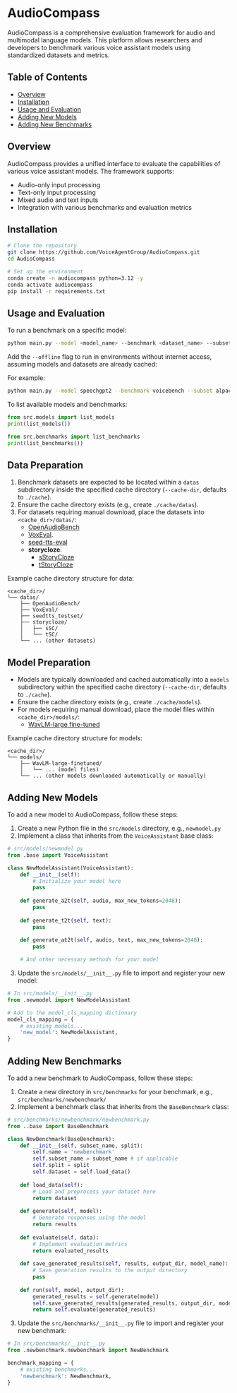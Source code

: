 # AudioCompass

AudioCompass is a comprehensive evaluation framework for audio and multimodal language models. This platform allows researchers and developers to benchmark various voice assistant models using standardized datasets and metrics.

## Table of Contents
- [Overview](#overview)
- [Installation](#installation)
- [Usage and Evaluation](#usage-and-evaluation)
- [Adding New Models](#adding-new-models)
- [Adding New Benchmarks](#adding-new-benchmarks)

## Overview

AudioCompass provides a unified interface to evaluate the capabilities of various voice assistant models. The framework supports:
- Audio-only input processing
- Text-only input processing
- Mixed audio and text inputs
- Integration with various benchmarks and evaluation metrics

## Installation

```bash
# Clone the repository
git clone https://github.com/VoiceAgentGroup/AudioCompass.git
cd AudioCompass

# Set up the environment
conda create -n audiocompass python=3.12 -y
conda activate audiocompass
pip install -r requirements.txt
```

## Usage and Evaluation

To run a benchmark on a specific model:

```bash
python main.py --model <model_name> --benchmark <dataset_name> --subset <subset_name> --split <split_name> --output-dir <output_directory> --cache-dir <cache-directory>
```

Add the `--offline` flag to run in environments without internet access, assuming models and datasets are already cached:

For example:

```bash
python main.py --model speechgpt2 --benchmark voicebench --subset alpacaeval --split test --output-dir output --cache-dir cache --offline
```

To list available models and benchmarks:

```python
from src.models import list_models
print(list_models())

from src.benchmarks import list_benchmarks
print(list_benchmarks())
```

## Data Preparation

1. Benchmark datasets are expected to be located within a `datas` subdirectory inside the specified cache directory (`--cache-dir`, defaults to `./cache`).
2. Ensure the cache directory exists (e.g., create `./cache/datas`).
3. For datasets requiring manual download, place the datasets into `<cache_dir>/datas/`:
    - [OpenAudioBench](https://huggingface.co/datasets/baichuan-inc/OpenAudioBench)
    - [VoxEval](https://huggingface.co/datasets/qqjz/VoxEval).
    - [seed-tts-eval](https://drive.google.com/file/d/1GlSjVfSHkW3-leKKBlfrjuuTGqQ_xaLP/edit)
    - **storycloze**:
        - [sStoryCloze](https://drive.google.com/file/d/19ZnkM4vjApCZipd7xQ1ESlOi5oBVrlFL/view?usp=sharing)
        - [tStoryCloze](https://drive.google.com/file/d/17prYkldYb3w3Pyg3Pm77-VnE6nkD5jzG/view?usp=sharing)

Example cache directory structure for data:
```
<cache_dir>/
└── datas/
    ├── OpenAudioBench/
    ├── VoxEval/
    ├── seedtts_testset/
    ├── storycloze/
    │   ├── sSC/
    │   └── tSC/
    └── ... (other datasets)
```

## Model Preparation

- Models are typically downloaded and cached automatically into a `models` subdirectory within the specified cache directory (`--cache-dir`, defaults to `./cache`).
- Ensure the cache directory exists (e.g., create `./cache/models`).
- For models requiring manual download, place the model files within `<cache_dir>/models/`:
    - [WavLM-large fine-tuned](https://drive.google.com/file/d/1-aE1NfzpRCLxA4GUxX9ITI3F9LlbtEGP/view)

Example cache directory structure for models:
```
<cache_dir>/
└── models/
    ├── WavLM-large-finetuned/
    │   └── ... (model files)
    └── ... (other models downloaded automatically or manually)
```

## Adding New Models

To add a new model to AudioCompass, follow these steps:

1. Create a new Python file in the `src/models` directory, e.g., `newmodel.py`
2. Implement a class that inherits from the `VoiceAssistant` base class:

```python
# src/models/newmodel.py
from .base import VoiceAssistant

class NewModelAssistant(VoiceAssistant):
    def __init__(self):
        # Initialize your model here
        pass
        
    def generate_a2t(self, audio, max_new_tokens=2048):
        pass
        
    def generate_t2t(self, text):
        pass
        
    def generate_at2t(self, audio, text, max_new_tokens=2048):
        pass

    # And other necessary methods for your model
```

3. Update the `src/models/__init__.py` file to import and register your new model:

```python
# In src/models/__init__.py
from .newmodel import NewModelAssistant

# Add to the model_cls_mapping dictionary
model_cls_mapping = {
    # existing models...
    'new_model': NewModelAssistant,
}
```

## Adding New Benchmarks

To add a new benchmark to AudioCompass, follow these steps:

1. Create a new directory in `src/benchmarks` for your benchmark, e.g., `src/benchmarks/newbenchmark/`
2. Implement a benchmark class that inherits from the `BaseBenchmark` class:

```python
# src/benchmarks/newbenchmark/newbenchmark.py
from ..base import BaseBenchmark

class NewBenchmark(BaseBenchmark):
    def __init__(self, subset_name, split):
        self.name = 'newbenchmark'
        self.subset_name = subset_name # if applicable
        self.split = split
        self.dataset = self.load_data()
    
    def load_data(self):
        # Load and preprocess your dataset here
        return dataset
    
    def generate(self, model):
        # Generate responses using the model
        return results
    
    def evaluate(self, data):
        # Implement evaluation metrics
        return evaluated_results
    
    def save_generated_results(self, results, output_dir, model_name):
        # Save generation results to the output directory
        pass
    
    def run(self, model, output_dir):
        generated_results = self.generate(model)
        self.save_generated_results(generated_results, output_dir, model.__class__.__name__)
        return self.evaluate(generated_results)
```

3. Update the `src/benchmarks/__init__.py` file to import and register your new benchmark:

```python
# In src/benchmarks/__init__.py
from .newbenchmark.newbenchmark import NewBenchmark

benchmark_mapping = {
    # existing benchmarks...
    'newbenchmark': NewBenchmark,
}
```
